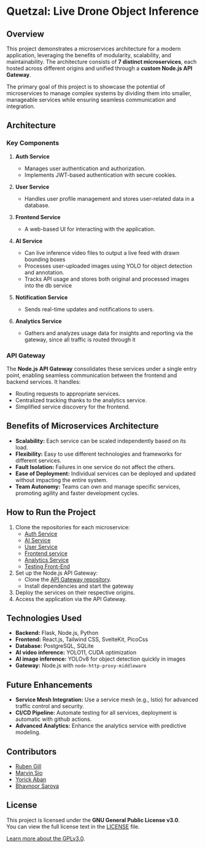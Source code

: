 # Quetzal: Live Drone Object Inference

## Overview
This project demonstrates a microservices architecture for a modern application, leveraging the benefits of modularity, scalability, and maintainability. The architecture consists of **7 distinct microservices**, each hosted across different origins and unified through a **custom Node.js API Gateway**.

The primary goal of this project is to showcase the potential of microservices to manage complex systems by dividing them into smaller, manageable services while ensuring seamless communication and integration.

## Architecture
### Key Components
1. **Auth Service**
   - Manages user authentication and authorization.
   - Implements JWT-based authentication with secure cookies.

2. **User Service**
   - Handles user profile management and stores user-related data in a database.

3. **Frontend Service**
   - A web-based UI for interacting with the application.

4. **AI Service**
   - Can live inference video files to output a live feed with drawn bounding boxes
   - Processes user-uploaded images using YOLO for object detection and annotation.
   - Tracks API usage and stores both original and processed images into the db service

6. **Notification Service**
   - Sends real-time updates and notifications to users.

8. **Analytics Service**
   - Gathers and analyzes usage data for insights and reporting via the gateway, since all traffic is routed through it

### API Gateway
The **Node.js API Gateway** consolidates these services under a single entry point, enabling seamless communication between the frontend and backend services. It handles:
- Routing requests to appropriate services.
- Centralized tracking thanks to the analytics service.
- Simplified service discovery for the frontend.


## Benefits of Microservices Architecture
- **Scalability:** Each service can be scaled independently based on its load.
- **Flexibility:** Easy to use different technologies and frameworks for different services.
- **Fault Isolation:** Failures in one service do not affect the others.
- **Ease of Deployment:** Individual services can be deployed and updated without impacting the entire system.
- **Team Autonomy:** Teams can own and manage specific services, promoting agility and faster development cycles.

## How to Run the Project
1. Clone the repositories for each microservice:
   - [Auth Service](https://github.com/BhavnoorSaroya/Auth-microservice)
   - [AI Service](https://github.com/BhavnoorSaroya/ai-microservice)
   - [User Service](https://github.com/BhavnoorSaroya/isa-database-microservice)
   - [Frontend service](https://github.com/BhavnoorSaroya/mock-frontend)
   - [Analytics Service](https://github.com/BhavnoorSaroya/isa-gateway-micrsoservice)
   - [Testing Front-End](https://github.com/BhavnoorSaroya/mock-frontend)
2. Set up the Node.js API Gateway:
   - Clone the [API Gateway repository](https://github.com/BhavnoorSaroya/isa-gateway-micrsoservice).
   - Install dependencies and start the gateway
3. Deploy the services on their respective origins.
4. Access the application via the API Gateway.

## Technologies Used
- **Backend:** Flask, Node.js, Python
- **Frontend:** React.js, Tailwind CSS, SvelteKit, PicoCss
- **Database:** PostgreSQL, SQLite
- **AI video inference:** YOLO11, CUDA optimization
- **AI image inference:** YOLOv8 for object detection quickly in images
- **Gateway:** Node.js with `node-http-proxy-middleware`

## Future Enhancements
- **Service Mesh Integration:** Use a service mesh (e.g., Istio) for advanced traffic control and security.
- **CI/CD Pipeline:** Automate testing for all services, deployment is automatic with github actions. 
- **Advanced Analytics:** Enhance the analytics service with predictive modeling.

## Contributors
- [Ruben Gill](https://github.com/RubenGill)
- [Marvin Sio](https://github.com/Martxian/)
- [Yorick Aban](https://github.com/DaGunther)
- [Bhavnoor Saroya](https://github.com/BhavnoorSaroya)

## License


This project is licensed under the **GNU General Public License v3.0**.  
You can view the full license text in the [LICENSE](LICENSE) file.

[Learn more about the GPLv3.0](https://www.gnu.org/licenses/gpl-3.0.en.html).

